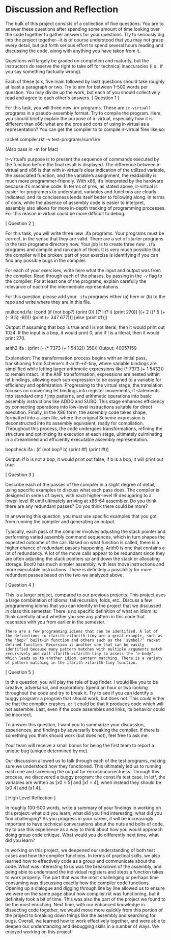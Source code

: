 # Discussion and Reflection


The bulk of this project consists of a collection of five
questions. You are to answer these questions after spending some
amount of time looking over the code together to gather answers for
your questions. Try to seriously dig into the project together--it is
of course understood that you may not grasp every detail, but put
forth serious effort to spend several hours reading and discussing the
code, along with anything you have taken from it.

Questions will largely be graded on completion and maturity, but the
instructors do reserve the right to take off for technical
inaccuracies (i.e., if you say something factually wrong).

Each of these (six, five main followed by last) questions should take
roughly at least a paragraph or two. Try to aim for between 1-500
words per question. You may divide up the work, but each of you should
collectively read and agree to each other's answers.
[ Question 1 ] 

For this task, you will three new .irv programs. These are
`ir-virtual?` programs in a pseudo-assembly format. Try to compile the
program. Here, you should briefly explain the purpose of ir-virtual,
especially how it is different than x86: what are the pros and cons of
using ir-virtual as a representation? You can get the compiler to to
compile ir-virtual files like so: 

racket compiler.rkt -v test-programs/sum1.irv 

(Also pass in -m for Mac)

Ir-virtual’s purpose is to present the sequence of commands executed by the function before the final result is displayed. The difference between ir-virtual and x86 is that with ir-virtual’s clear indication of the utilized variable, the associated function, and the variable’s assignment, the readability is much more programmer-friendly. With x86, it’s interpreted by the hardware because it’s machine code. In terms of pros, as stated above, ir-virtual is easier for programers to understand, variables and functions are clearly indicated, and its conciseness lends itself better to following along. In terms of cons, while the absence of assembly code is easier to interpret, assembly also allows for more in-depth tracking of  programming processes. For this reason ir-virtual could be more difficult to debug.


[ Question 2 ] 

For this task, you will write three new .ifa programs. Your programs
must be correct, in the sense that they are valid. There are a set of
starter programs in the test-programs directory now. Your job is to
create three new `.ifa` programs and compile and run each of them. It
is very much possible that the compiler will be broken: part of your
exercise is identifying if you can find any possible bugs in the
compiler.

For each of your exercises, write here what the input and output was
from the compiler. Read through each of the phases, by passing in the
`-v` flag to the compiler. For at least one of the programs, explain
carefully the relevance of each of the intermediate representations.

For this question, please add your `.ifa` programs either (a) here or
(b) to the repo and write where they are in this file.

multcond.ifa: (cond (if (not bop?) (print 0)]
                 [(? lit? l) (print 270)]
                 [(+ 2 ((* 5 (+ (- 9 5) -8)))) (print (+ 347 677))]
                 [else (print #f)])

Output: If assuming that bop is true and l is not literal, then it would print out 1024. If the input is a bop, it would print 0, and if l is a literal, then it would print 270.

arith2.ifa : (print (- (* 7373 (+ 1 5432)) 350))
Output: 40057159

Explanation: The transformation process begins with an initial pass, transitioning from Scheme's if-arith->if-tiny, where variable bindings are simplified while letting larger arithmetic expressions like (* 7373 (+ 1 5432)) to remain intact. In the ANF transformation, expressions are nested within let bindings, allowing each sub-expression to be assigned to a variable for efficiency and optimization. Progressing to the virtual stage, the translation focuses on converting let bindings into register movements, if statements into standard cmp / jmp patterns, and arithmetic operations into basic assembly instructions like ADDQ and SUBQ. This stage enhances efficiency by connecting operations into low-level instructions suitable for direct execution. Finally, in the X86 form, the assembly code takes shape, formatted into a .asm file, where the original Scheme expression is deconstructed into its assembly equivalent, ready for compilation. Throughout this process, the code undergoes transformations, refining the structure and optimizing its execution at each stage, ultimately culminating in a streamlined and efficiently executable assembly representation.

bopcheck.ifa : (if (not bop? b)
              (print #f)
              (print #t))

Output: If b is not a bop, it would print out false, if b is a bop, it will print out true. 


[ Question 3 ] 

Describe each of the passes of the compiler in a slight degree of
detail, using specific examples to discuss what each pass does. The
compiler is designed in series of layers, with each higher-level IR
desugaring to a lower-level IR until ultimately arriving at x86-64
assembler. Do you think there are any redundant passes? Do you think
there could be more?

In answering this question, you must use specific examples that you
got from running the compiler and generating an output.

Typically, each pass of the compiler involves adjusting the stack pointer and performing varied assembly command sequences, which in turn shapes the expected outcome of the call. Based on what function is called, there is a higher chance of redundant passes happening. Arith0 is one that contains a lot of redundancy. A lot of the move calls appear to be redundant since they are often adjusting the stack pointers up and down the stack or allocating storage. Bool0 has much simpler assembly, with less move instructions and more executable instructions. There is definitely a possibility for more redundant passes based on the two we analyzed above.

[ Question 4 ] 

This is a larger project, compared to our previous projects. This
project uses a large combination of idioms: tail recursion, folds,
etc.. Discuss a few programming idioms that you can identify in the
project that we discussed in class this semester. There is no specific
definition of what an idiom is: think carefully about whether you see
any pattern in this code that resonates with you from earlier in the
semester.

	There are a few programming idioms that can be identified. A lot of the definitions in ifarith->ifarith-tiny are a great example, such as the ‘bop?’ built-in function and others such as the ‘symbol?’ racket defined function. Recursion is another one that can be easily identified because many pattern matches with multiple arguments match recursively and call ifarith->ifarith-tiny to assess the ‘e-body’. Which leads us to another idiom; pattern matching. There is a variety of pattern matching in the ifarith->ifarith-tiny function.

[ Question 5 ] 

In this question, you will play the role of bug finder. I would like
you to be creative, adversarial, and exploratory. Spend an hour or two
looking throughout the code and try to break it. Try to see if you can
identify a buggy program: a program that should work, but does
not. This could either be that the compiler crashes, or it could be
that it produces code which will not assemble. Last, even if the code
assembles and links, its behavior could be incorrect.

To answer this question, I want you to summarize your discussion,
experiences, and findings by adversarily breaking the compiler. If
there is something you think should work (but does not), feel free to
ask me.

Your team will receive a small bonus for being the first team to
report a unique bug (unique determined by me).

Our discussion allowed us to talk through each of the test programs, making sure we understood how they functioned. This ultimately led us to running each one and screening the output for errors/incorrectness. Through this process, we discovered a buggy program: the const.ifa test case. In let*, the variables are written as [x0 = 5] and [x1 = 4], when instead they should be [x0 4] and [x1 4].



[ High Level Reflection ] 

In roughly 100-500 words, write a summary of your findings in working
on this project: what did you learn, what did you find interesting,
what did you find challenging? As you progress in your career, it will
be increasingly important to have technical conversations about the
nuts and bolts of code, try to use this experience as a way to think
about how you would approach doing group code critique. What would you
do differently next time, what did you learn?

In working on this project, we deepened our understanding of both test cases and how the compiler functions. In terms of practical skills, we also learned how to effectively code as a group and communicate about the code. What was interesting to us was the breakdown of the assembly, and being able to understand the individual registers and steps a function takes to work properly. The part that was the most challenging or perhaps time consuming was discussing exactly how the compiler code functions. Opening up a dialogue and digging through line by line allowed us to ensure we were on the same page about how compiler.rkt was functioning, but it definitely took a bit of time. This was also the part of the project we found to be the most enriching. Next time, with our enhanced knowledge in dissecting code together, we would move more quickly from this portion of the project to breaking down things like the assembly and searching for bugs. Overall, we learned how to work effectively together, and were able to deepen our understanding and debugging skills in a number of ways. We enjoyed working on this project!


